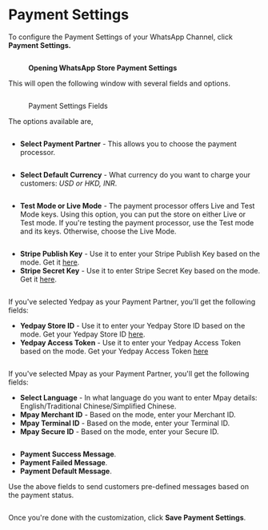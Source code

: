 # Payment Settings

To configure the Payment Settings of your WhatsApp Channel, click **Payment Settings.**

<figure><img src="https://files.gitbook.com/v0/b/gitbook-x-prod.appspot.com/o/spaces%2FhElFPtMZjXYjDDMBT5q2%2Fuploads%2FV2Hg5xTkrpd69amc2g3o%2FOpening%20Payment%20Settings%20for%20the%20WhatsApp%20Channel.png?alt=media&#x26;token=5c263571-62d7-43b5-b67f-2601fc5f4ced" alt=""><figcaption><p><strong>Opening WhatsApp Store Payment Settings</strong></p></figcaption></figure>

This will open the following window with several fields and options.

<figure><img src="https://files.gitbook.com/v0/b/gitbook-x-prod.appspot.com/o/spaces%2FhElFPtMZjXYjDDMBT5q2%2Fuploads%2FXkwypg7rh6OFCy8XSDvE%2FWhatsApp%20Payment%20Settings%20Page%20for%20Other%20Channels.png?alt=media&#x26;token=a2152950-e706-404f-8c64-d5b5f02fcb12" alt=""><figcaption><p>Payment Settings Fields</p></figcaption></figure>

The options available are,

<figure><img src="https://files.gitbook.com/v0/b/gitbook-x-prod.appspot.com/o/spaces%2FhElFPtMZjXYjDDMBT5q2%2Fuploads%2FhkhCFOaGVSruOESQLACT%2FSelect%20Payment%20Partner%20Field%20in%20Maytapi%20Channel.png?alt=media&#x26;token=9b047d86-2eba-4968-bf4f-69a364d33de6" alt=""><figcaption></figcaption></figure>

* **Select Payment Partner** - This allows you to choose the payment processor.

<figure><img src="https://files.gitbook.com/v0/b/gitbook-x-prod.appspot.com/o/spaces%2FhElFPtMZjXYjDDMBT5q2%2Fuploads%2FqdTxw80bhT2NfDcVroJf%2FSelect%20Default%20Currency%20in%20Maytapi%20Channel.png?alt=media&#x26;token=0689a1cd-328c-4918-a108-d19883f00278" alt=""><figcaption></figcaption></figure>

* **Select Default Currency** - What currency do you want to charge your customers: _USD or HKD, INR_.

<figure><img src="https://files.gitbook.com/v0/b/gitbook-x-prod.appspot.com/o/spaces%2FhElFPtMZjXYjDDMBT5q2%2Fuploads%2FxuDF0jfFn4M21s7vQVPA%2FTest%20Mode%20and%20Live%20Mode%20for%20the%20Maytapi%20Channel.png?alt=media&#x26;token=6b87c644-f633-4607-a40f-7a64133cffb9" alt=""><figcaption></figcaption></figure>

* **Test Mode or Live Mode** - The payment processor offers Live and Test Mode keys. Using this option, you can put the store on either Live or Test mode. If you're testing the payment processor, use the Test mode and its keys. Otherwise, choose the Live Mode.

<figure><img src="https://files.gitbook.com/v0/b/gitbook-x-prod.appspot.com/o/spaces%2FhElFPtMZjXYjDDMBT5q2%2Fuploads%2FbfydgRQjGqWFtby8sbxd%2FStripe%20Publish%20and%20Secrect%20Key%20Fields.png?alt=media&#x26;token=3ed90863-aafa-4e10-9f59-de05b81781f8" alt=""><figcaption></figcaption></figure>

* **Stripe Publish Key** - Use it to enter your Stripe Publish Key based on the mode. Get it [here](https://dashboard.stripe.com/apikeys).
* **Stripe Secret Key** - Use it to enter Stripe Secret Key based on the mode. Get it [here](https://dashboard.stripe.com/apikeys).

<figure><img src="https://files.gitbook.com/v0/b/gitbook-x-prod.appspot.com/o/spaces%2FhElFPtMZjXYjDDMBT5q2%2Fuploads%2FeztH4kaXfQKGz4T1B82o%2FYedpay%20Store%20and%20Access%20Token%20Fields.png?alt=media&#x26;token=4fd9734a-a84a-450b-ba63-e96042c18cbd" alt=""><figcaption></figcaption></figure>

If you've selected Yedpay as your Payment Partner, you'll get the following fields:

* **Yedpay Store ID** - Use it to enter your Yedpay Store ID based on the mode. Get your Yedpay Store ID [here](https://merchant.yedpay.com/admin/stores).
* **Yedpay Access Token** - Use it to enter your Yedpay Access Token based on the mode. Get your Yedpay Access Token [here](https://merchant.yedpay.com/user/my-personal-token)

<figure><img src="https://files.gitbook.com/v0/b/gitbook-x-prod.appspot.com/o/spaces%2FhElFPtMZjXYjDDMBT5q2%2Fuploads%2FwMv4nHornQnY50WL8t23%2FMpay%20Fields%20for%20Maytapi%20Channel.png?alt=media&#x26;token=03438627-59cf-4ae4-8457-cdf79c999fc4" alt=""><figcaption></figcaption></figure>

If you've selected Mpay as your Payment Partner, you'll get the following fields:

* **Select Language** - In what language do you want to enter Mpay details: English/Traditional Chinese/Simplified Chinese.
* **Mpay Merchant ID** - Based on the mode, enter your Merchant ID.
* **Mpay Terminal ID** - Based on the mode, enter your Terminal ID.
* **Mpay Secure ID** - Based on the mode, enter your Secure ID.

<figure><img src="https://files.gitbook.com/v0/b/gitbook-x-prod.appspot.com/o/spaces%2FhElFPtMZjXYjDDMBT5q2%2Fuploads%2F4OYlj4ZJfAi6dhHpUL5G%2FPayment%20Status%20Message%20Fields%20for%20Maytapi%20Channel.png?alt=media&#x26;token=9ccd54d2-24d1-4982-b513-29cd3cf5540a" alt=""><figcaption></figcaption></figure>

* **Payment Success Message**.
* **Payment Failed Message**.
* **Payment Default Message**.

Use the above fields to send customers pre-defined messages based on the payment status.

<figure><img src="https://files.gitbook.com/v0/b/gitbook-x-prod.appspot.com/o/spaces%2FhElFPtMZjXYjDDMBT5q2%2Fuploads%2FQJHWXHvCAvjAxqN0HIwC%2FSaving%20Payment%20Settings%20for%20the%20WhatsApp%20Store.png?alt=media&#x26;token=565c3334-da8a-49f9-9c7a-9b1d00c517b7" alt=""><figcaption></figcaption></figure>

Once you're done with the customization, click **Save Payment Settings**.
